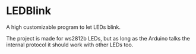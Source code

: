 # LEDBlink
A high customizable program to let LEDs blink.

The project is made for ws2812b LEDs, but as long as the Arduino talks the internal protocol it should work with other LEDs too.

